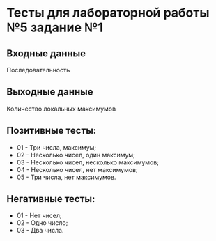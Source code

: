 # Тесты для лабораторной работы №5 задание №1

## Входные данные
Последовательность

## Выходные данные
Количество локальных максимумов

## Позитивные тесты:
- 01 - Три числа, максимум;
- 02 - Несколько чисел, один максимум;
- 03 - Несколько чисел, несколько максимумов;
- 04 - Несколько чисел, нет максимумов;
- 05 - Три числа, нет максимумов.

## Негативные тесты:
- 01 - Нет чисел;
- 02 - Одно число;
- 03 - Два числа.
